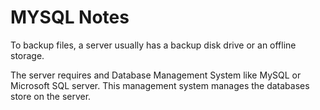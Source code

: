# MYSQL Notes
To backup files, a server usually has a backup disk drive or an offline storage.

The server requires and Database Management System like MySQL or Microsoft
SQL server. This management system manages the databases store on the server.


